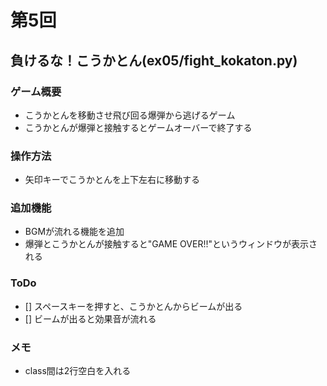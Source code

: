 # 第5回
## 負けるな！こうかとん(ex05/fight_kokaton.py)
### ゲーム概要
- こうかとんを移動させ飛び回る爆弾から逃げるゲーム
- こうかとんが爆弾と接触するとゲームオーバーで終了する
### 操作方法
- 矢印キーでこうかとんを上下左右に移動する
### 追加機能
- BGMが流れる機能を追加
- 爆弾とこうかとんが接触すると"GAME OVER!!"というウィンドウが表示される
### ToDo
- [] スペースキーを押すと、こうかとんからビームが出る
- [] ビームが出ると効果音が流れる
### メモ
- class間は2行空白を入れる
